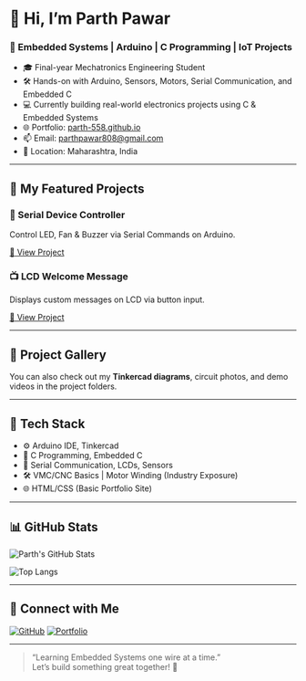 # 👋 Hi, I’m Parth Pawar

### 🚀 Embedded Systems | Arduino | C Programming | IoT Projects

- 🎓 Final-year Mechatronics Engineering Student  
- 🛠 Hands-on with Arduino, Sensors, Motors, Serial Communication, and Embedded C  
- 💻 Currently building real-world electronics projects using C & Embedded Systems  
- 🌐 Portfolio: [parth-558.github.io](https://parth-558.github.io)  
- 📫 Email: parthpawar808@gmail.com  
- 📍 Location: Maharashtra, India

---

## 🔧 My Featured Projects

### 🔌 Serial Device Controller
Control LED, Fan & Buzzer via Serial Commands on Arduino.

[🔗 View Project](https://github.com/Parth-558/Serial-Device-Control)

### 📺 LCD Welcome Message
Displays custom messages on LCD via button input.

[🔗 View Project](https://github.com/Parth-558/LCD-Welcome-Message)

<!-- Add more links as you create new projects -->

---

## 📸 Project Gallery

You can also check out my **Tinkercad diagrams**, circuit photos, and demo videos in the project folders.

---

## 🧠 Tech Stack

- ⚙️ Arduino IDE, Tinkercad
- 🔋 C Programming, Embedded C
- 🔌 Serial Communication, LCDs, Sensors
- 🛠 VMC/CNC Basics | Motor Winding (Industry Exposure)
- 🌐 HTML/CSS (Basic Portfolio Site)

---

## 📊 GitHub Stats

![Parth's GitHub Stats](https://github-readme-stats.vercel.app/api?username=Parth-558&show_icons=true&theme=radical)

![Top Langs](https://github-readme-stats.vercel.app/api/top-langs/?username=Parth-558&layout=compact&theme=radical)

---

## 🔗 Connect with Me

[![GitHub](https://img.shields.io/badge/-GitHub-181717?style=flat&logo=github&logoColor=white)](https://github.com/Parth-558)
[![Portfolio](https://img.shields.io/badge/-Portfolio-blue?style=flat&logo=internetexplorer&logoColor=white)](https://parth-558.github.io)

---

> “Learning Embedded Systems one wire at a time.”  
> Let’s build something great together! 🚀



<!--
**Parth-558/Parth-558** is a ✨ _special_ ✨ repository because its `README.md` (this file) appears on your GitHub profile.

Here are some ideas to get you started:

- 🔭 I’m currently working on ...
- 🌱 I’m currently learning ...
- 👯 I’m looking to collaborate on ...
- 🤔 I’m looking for help with ...
- 💬 Ask me about ...
- 📫 How to reach me: ...
- 😄 Pronouns: ...
- ⚡ Fun fact: ...
-->

